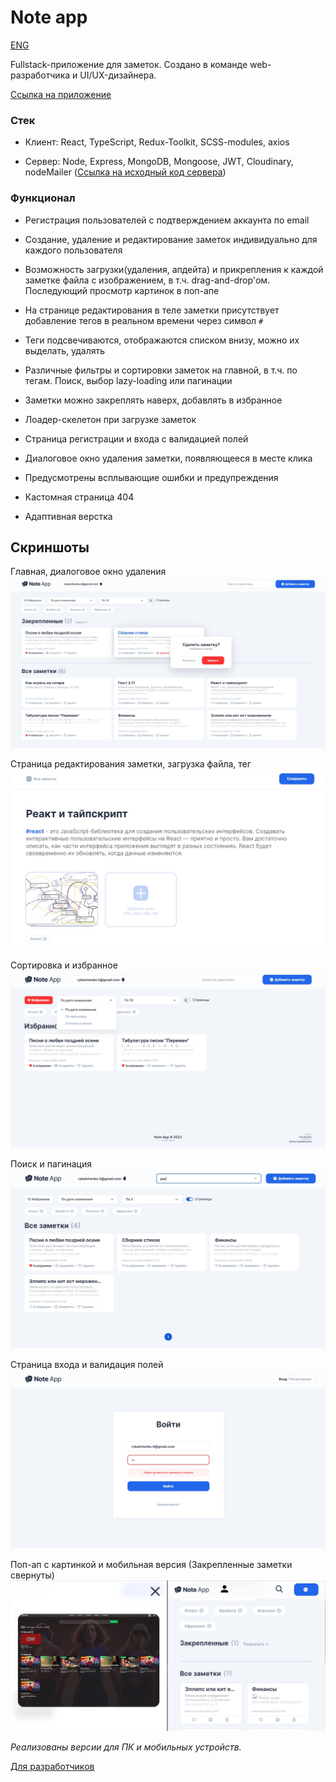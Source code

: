 # Note app

[ENG](https://github.com/dm-rybalchenko/notes-app/tree/develop/docs/README.md)

Fullstack-приложение для заметок. Создано в команде web-разработчика и UI/UX-дизайнера.

[Ссылка на приложение](https://notes-app-umber.vercel.app)

### Стек

* Клиент: React, TypeScript, Redux-Toolkit, SCSS-modules, axios

* Сервер: Node, Express, MongoDB, Mongoose, JWT, Cloudinary, nodeMailer ([Ссылка на исходный код сервера](https://github.com/dm-rybalchenko/notes-app-server))

### Функционал

* Регистрация пользователей с подтверждением аккаунта по email

* Создание, удаление и редактирование заметок индивидуально для каждого пользователя

* Возможность загрузки(удаления, апдейта) и прикрепления к каждой заметке файла с изображением, в т.ч. drag-and-drop'ом. Последующий просмотр картинок в поп-апе

* На странице редактирования в теле заметки присутствует добавление тегов в реальном времени через символ `#`

* Теги подсвечиваются, отображаются списком внизу, можно их выделать, удалять

* Различные фильтры и сортировки заметок на главной, в т.ч. по тегам. Поиск, выбор lazy-loading или пагинации

* Заметки можно закреплять наверх, добавлять в избранное

* Лоадер-скелетон при загрузке заметок

* Страница регистрации и входа с валидацией полей

* Диалоговое окно удаления заметки, появляющееся в месте клика

* Предусмотрены всплывающие ошибки и предупреждения

* Кастомная страница 404

* Адаптивная верстка


## Скриншоты

Главная, диалоговое окно удаления
![Screenshot-app-notes](/docs/screenshots/Screenshot-main.jpg)

Страница редактирования заметки, загрузка файла, тег
![Screenshot-app-notes-edit](/docs/screenshots/Screenshot-edit.jpg)

Сортировка и избранное
![Screenshot-app-notes-filter](/docs/screenshots/Screenshot-filters.jpg)

Поиск и пагинация
![Screenshot-app-notes-search](/docs/screenshots/Screenshot-search.jpg)

Страница входа и валидация полей
![Screenshot-app-notes-login](/docs/screenshots/Screenshot-login.jpg)

Поп-ап с картинкой и мобильная версия (Закрепленные заметки свернуты)
![Screenshot-mobile-and-popup](/docs/screenshots/Screenshot-mobile-and-popup.jpg)


*Реализованы версии для ПК и мобильных устройств.*

[Для разработчиков](https://github.com/dm-rybalchenko/notes-app/tree/develop/docs/for-developers.md)